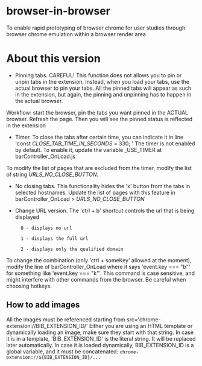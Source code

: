 # browser-in-browser
To enable rapid prototyping of browser chrome for user studies through browser chrome emulation within a browser 
render area



# About this version
- Pinning tabs. 
CAREFUL! This function does not allows you to pin or unpin tabs in the extension. Instead, when you load your tabs, 
use the actual browser to pin your tabs. All the pinned tabs will appear as such in the extension, but again, 
the pinning and unpinning has to happen in the actual browser. 

Workflow: start the browser, pin the tabs you want pinned in the ACTUAL browser. Refresh the page. Then you will
see the pinned status is reflected in the extension

- Timer. 
To close the tabs after certain time, you can indicate it in line 
'const _CLOSE_TAB_TIME_IN_SECONDS_ = 330; '
The timer is not enabled by default. To enable it, update the variable _USE_TIMER at barController_OnLoad.js

To modify the list of pages that are excluded from the timer, modify the list of string _URLS_NO_CLOSE_BUTTON_. 

- No closing tabs.
This functionality hides the 'x' button from the tabs in selected hostnames.
Update the list of pages with this feature in barController_OnLoad > _URLS_NO_CLOSE_BUTTON_

 

- Change URL version. The 'ctrl + b' shortcut controls the url that is being displayed

        0 - displays no url

        1 - displays the full url

        2 - displays only the qualified domain

To change the combination (only 'ctrl + someKey' allowed at the moment), modify the line of barController_OnLoad where it says 'event.key === "b"' for something like 'event.key === "k"'. This command is case sensitive, and might interfere with other commands from the browser. Be careful when choosing hotkeys.


## How to add images

All the images must be referenced starting from src='chrome-extension://BIB_EXTENSION_ID/'
Either you are using an HTML template or dynamically loading an image, make sure they start with that string.
In case it is in a template, 'BIB_EXTENSION_ID' is the literal string. It will be replaced later automatically.
In case it is loaded dynamically, BIB_EXTENSION_ID is a global variable, and it must be concatenated: `chrome-extension://${BIB_EXTENSION_ID}/...`

